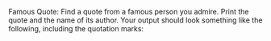 Famous Quote: Find a quote from a famous person you admire. Print the quote and the name of its author. 
Your output should look something like the following, including the quotation marks:
